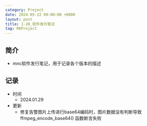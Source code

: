 ```yaml
---
category: Project
date: 2024-05-22 09:00:00 +0800
layout: post
title: 1-20_软件发行笔记
tag: RKProject
---
```

## 简介

+ mnc软件发行笔记，用于记录各个版本的描述

## 记录

+ 时间
  + 2024.01.29
+ 更新
  + 修复告警图片上传进行base64编码时，图片数据没有判断导致 ffmpeg_encode_base64() 函数断言失败